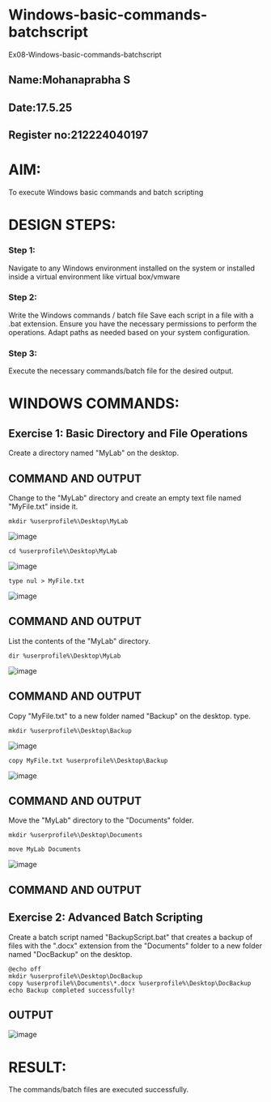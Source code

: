 # Windows-basic-commands-batchscript
Ex08-Windows-basic-commands-batchscript
## Name:Mohanaprabha S
## Date:17.5.25
## Register no:212224040197
# AIM:
To execute Windows basic commands and batch scripting

# DESIGN STEPS:

### Step 1:

Navigate to any Windows environment installed on the system or installed inside a virtual environment like virtual box/vmware 

### Step 2:

Write the Windows commands / batch file
Save each script in a file with a .bat extension.
Ensure you have the necessary permissions to perform the operations.
Adapt paths as needed based on your system configuration.
### Step 3:

Execute the necessary commands/batch file for the desired output. 




# WINDOWS COMMANDS:
## Exercise 1: Basic Directory and File Operations
Create a directory named "MyLab" on the desktop.


## COMMAND AND OUTPUT

Change to the "MyLab" directory and create an empty text file named "MyFile.txt" inside it.

```
mkdir %userprofile%\Desktop\MyLab

```

![image](https://github.com/user-attachments/assets/55117a01-d2c2-4b1b-a6a3-dff1ec37d53f)

```
cd %userprofile%\Desktop\MyLab
```

![image](https://github.com/user-attachments/assets/c9ee7313-2f27-4958-8ef2-b999d081db77)

```
type nul > MyFile.txt
```
![image](https://github.com/user-attachments/assets/13c34a6d-dacb-4836-a80b-74f6ec954b4c)


## COMMAND AND OUTPUT

List the contents of the "MyLab" directory.
```
dir %userprofile%\Desktop\MyLab
```

![image](https://github.com/user-attachments/assets/a3f0884e-2f3b-4f87-b735-ee72dd3646ba)




## COMMAND AND OUTPUT

Copy "MyFile.txt" to a new folder named "Backup" on the desktop.
type.
```
mkdir %userprofile%\Desktop\Backup
```

![image](https://github.com/user-attachments/assets/6f9c8665-de08-4ad3-8b48-825a1c5ed281)

```
copy MyFile.txt %userprofile%\Desktop\Backup
```

![image](https://github.com/user-attachments/assets/c7143c57-f9ee-4a47-b7bc-fbe33ab6316c)


## COMMAND AND OUTPUT

Move the "MyLab" directory to the "Documents" folder.

```
mkdir %userprofile%\Desktop\Documents
```
```
move MyLab Documents
```

![image](https://github.com/user-attachments/assets/863e6152-0346-4ab8-9ccb-a76216a2be75)


## COMMAND AND OUTPUT


## Exercise 2: Advanced Batch Scripting
Create a batch script named "BackupScript.bat" that creates a backup of files with the ".docx" extension from the "Documents" folder to a new folder named "DocBackup" on the desktop.
```
@echo off
mkdir %userprofile%\Desktop\DocBackup
copy %userprofile%\Documents\*.docx %userprofile%\Desktop\DocBackup
echo Backup completed successfully!
```

## OUTPUT


![image](https://github.com/user-attachments/assets/77a1b537-4bbf-4747-b164-44865c33e25e)


# RESULT:
The commands/batch files are executed successfully.

